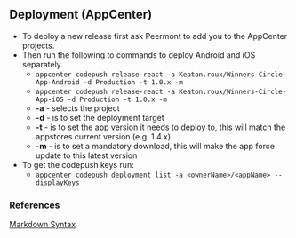 ## Deployment (AppCenter)
- To deploy a new release first ask Peermont to add you to the AppCenter projects.
- Then run the following to commands to deploy Android and iOS separately.
    - `appcenter codepush release-react -a Keaton.roux/Winners-Circle-App-Android -d Production -t 1.0.x -m`
    - `appcenter codepush release-react -a Keaton.roux/Winners-Circle-App-iOS -d Production -t 1.0.x -m`
    - <strong>-a</strong> - selects the project
    - <strong>-d</strong> - is to set the deployment target
    - <strong>-t</strong> - is to set the app version it needs to deploy to, this will match  the appstores current version (e.g. 1.4.x)
    - <strong>-m</strong> - is to set a mandatory download, this will make the app force update to this latest version
- To get the codepush keys run:
    - `appcenter codepush deployment list -a <ownerName>/<appName> --displayKeys`
    
### References
[Markdown Syntax](https://www.markdownguide.org/basic-syntax#horizontal-rules)

